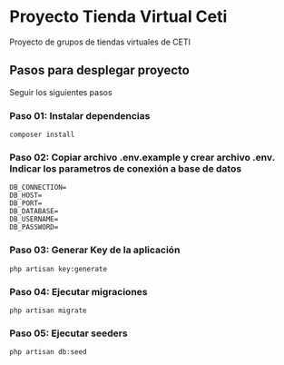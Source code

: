 # Proyecto Tienda Virtual Ceti

<p>Proyecto de grupos de tiendas virtuales de CETI</p>

## Pasos para desplegar proyecto

<p>Seguir los siguientes pasos</p>

### Paso 01: Instalar dependencias

```
composer install
```

### Paso 02: Copiar archivo .env.example y crear archivo .env. Indicar los parametros de conexión a base de datos

```
DB_CONNECTION=
DB_HOST=
DB_PORT=
DB_DATABASE=
DB_USERNAME=
DB_PASSWORD=
```

### Paso 03: Generar Key de la aplicación

```
php artisan key:generate
```

### Paso 04: Ejecutar migraciones

```
php artisan migrate
```

### Paso 05: Ejecutar seeders

```
php artisan db:seed
```
